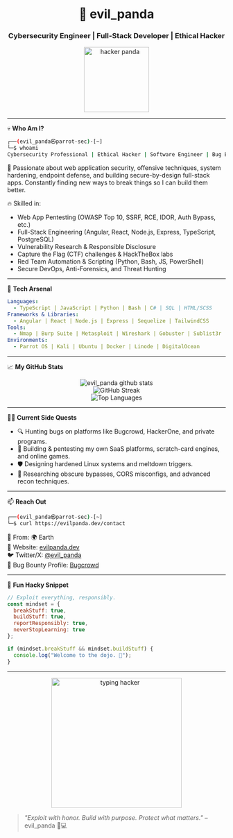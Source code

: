 
<!-- GitHub README for evil_panda -->

<h1 align="center">🐼 evil_panda</h1>
<h3 align="center">Cybersecurity Engineer | Full-Stack Developer | Ethical Hacker</h3>

<p align="center">
  <img src="https://media.giphy.com/media/eNAsjO55tPbgaor7ma/giphy.gif" width="150" alt="hacker panda"/>
</p>

---

💀 **Who Am I?**

```bash
┌──(evil_panda㉿parrot-sec)-[~]
└─$ whoami
Cybersecurity Professional | Ethical Hacker | Software Engineer | Bug Bounty Hunter
```

🧠 Passionate about web application security, offensive techniques, system hardening, endpoint defense, and building secure-by-design full-stack apps. Constantly finding new ways to break things so I can build them better.

🔥 Skilled in:

- Web App Pentesting (OWASP Top 10, SSRF, RCE, IDOR, Auth Bypass, etc.)
- Full-Stack Engineering (Angular, React, Node.js, Express, TypeScript, PostgreSQL)
- Vulnerability Research & Responsible Disclosure
- Capture the Flag (CTF) challenges & HackTheBox labs
- Red Team Automation & Scripting (Python, Bash, JS, PowerShell)
- Secure DevOps, Anti-Forensics, and Threat Hunting

---

🧰 **Tech Arsenal**

```yaml
Languages:
  - TypeScript | JavaScript | Python | Bash | C# | SQL | HTML/SCSS
Frameworks & Libraries:
  - Angular | React | Node.js | Express | Sequelize | TailwindCSS
Tools:
  - Nmap | Burp Suite | Metasploit | Wireshark | Gobuster | Sublist3r | ffuf | sqlmap
Environments:
  - Parrot OS | Kali | Ubuntu | Docker | Linode | DigitalOcean
```

---

📈 **My GitHub Stats**

<p align="center">
  <img src="https://github-readme-stats.vercel.app/api?username=evil-panda&show_icons=true&theme=radical&count_private=true" alt="evil_panda github stats"/>
  <br/>
  <img src="https://github-readme-streak-stats.herokuapp.com/?user=evil-panda&theme=dark" alt="GitHub Streak"/>
  <br/>
  <img src="https://github-readme-stats.vercel.app/api/top-langs/?username=evil-panda&layout=compact&theme=radical" alt="Top Languages"/>
</p>

---

🕵️‍♂️ **Current Side Quests**

- 🔍 Hunting bugs on platforms like Bugcrowd, HackerOne, and private programs.
- 🧪 Building & pentesting my own SaaS platforms, scratch-card engines, and online games.
- 🛡️ Designing hardened Linux systems and meltdown triggers.
- 🧠 Researching obscure bypasses, CORS misconfigs, and advanced recon techniques.

---

📫 **Reach Out**

```bash
┌──(evil_panda㉿parrot-sec)-[~]
└─$ curl https://evilpanda.dev/contact
```

📍 From: 🌍 Earth  
📡 Website: [evilpanda.dev](https://evilpanda.dev)  
🐦 Twitter/X: [@evil_panda](https://twitter.com/evil_panda)  
🔐 Bug Bounty Profile: [Bugcrowd](https://bugcrowd.com/evil_panda)

---

🧠 **Fun Hacky Snippet**

```js
// Exploit everything, responsibly.
const mindset = {
  breakStuff: true,
  buildStuff: true,
  reportResponsibly: true,
  neverStopLearning: true
};

if (mindset.breakStuff && mindset.buildStuff) {
  console.log("Welcome to the dojo. 🐼");
}
```

---

<p align="center">
  <img src="https://media.giphy.com/media/l1J3preURPiwjRPvG/giphy.gif" width="300" alt="typing hacker"/>
</p>

> *"Exploit with honor. Build with purpose. Protect what matters."* – evil_panda 🐼💻
